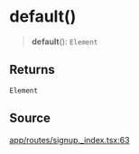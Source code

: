 # default()

> **default**(): `Element`

## Returns

`Element`

## Source

[app/routes/signup.\_index.tsx:63](https://github.com/scryptids/jobsapp/blob/eafe9ac1fb1c2b1b6747cc174450697cbf17d598/www/app/routes/signup._index.tsx#L63)

